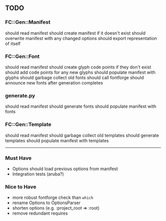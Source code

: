 ## TODO

### FC::Gen::Manifest

should read manifest
should create manifest if it doesn't exist
should overwrite manifest with any changed options
should export representation of itself

### FC::Gen::Font

should read manifest
should create glyph code points if they don't exist
should add code points for any new glyphs
should populate manifest with glyphs
should garbage collect old fonts
should call fontforge
should announce new fonts after generation completes

### generate.py

should read manifest
should generate fonts
should populate manifest with fonts

### FC::Gen::Template

should read manifest
should garbage collect old templates
should generate templates
should populate manifest with templates

---

### Must Have

* Options should load previous options from manifest
* Integration tests (aruba?)

### Nice to Have

* more robust fontforge check than `which`
* rename Options to OptionsParser
* shorten options (e.g. :project_root => :root)
* remove redundant requires
